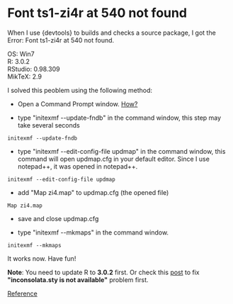 Font ts1-zi4r at 540 not found
====================================

When I use {devtools} to builds and checks a source package, I got the Error: Font ts1-zi4r at 540 not found.

OS: Win7    
R: 3.0.2    
RStudio: 0.98.309    
MikTeX: 2.9   

I solved this peoblem using the following method:

* Open a Command Prompt window. [How?](http://windows.microsoft.com/en-hk/windows-vista/open-a-command-prompt-window)

* type "initexmf --update-fndb" in the command window, this step may take several seconds

```
initexmf --update-fndb
```

* type "initexmf --edit-config-file updmap" in the command window, this command will open updmap.cfg in your default editor. Since I use notepad++, it was opened in notepad++.

```
initexmf --edit-config-file updmap
```

* add "Map zi4.map" to updmap.cfg (the opened file)

```
Map zi4.map
```

* save and close updmap.cfg

* type "initexmf --mkmaps" in the command window.

```
initexmf --mkmaps
```

It works now.
Have fun!

**Note**: You need to update R to **3.0.2** first. Or check this [post](http://r.789695.n4.nabble.com/inconsolata-sty-is-liable-to-disappear-texinfo-5-1-td4669976.html) to fix **"inconsolata.sty is not available"** problem first.

[Reference](http://tex.stackexchange.com/questions/125274/error-font-ts1-zi4r-at-540-not-found)


